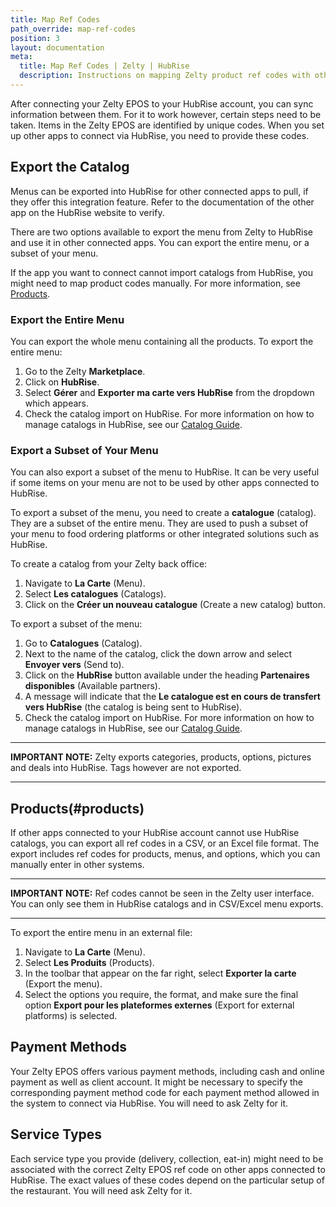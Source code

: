 ```yaml
---
title: Map Ref Codes
path_override: map-ref-codes
position: 3
layout: documentation
meta:
  title: Map Ref Codes | Zelty | HubRise
  description: Instructions on mapping Zelty product ref codes with other apps after connecting your EPOS with HubRise. Connect apps and synchronise your data.
---
```


After connecting your Zelty EPOS to your HubRise account, you can sync information between them. For it to work however, certain steps need to be taken. Items in the Zelty EPOS are identified by unique codes. When you set up other apps to connect via HubRise, you need to provide these codes.

## Export the Catalog

Menus can be exported into HubRise for other connected apps to pull, if they offer this integration feature. Refer to the documentation of the other app on the HubRise website to verify.

There are two options available to export the menu from Zelty to HubRise and use it in other connected apps. You can export the entire menu, or a subset of your menu.

If the app you want to connect cannot import catalogs from HubRise, you might need to map product codes manually. For more information, see [Products](#products).

### Export the Entire Menu

You can export the whole menu containing all the products. To export the entire menu:

1. Go to the Zelty **Marketplace**.
1. Click on **HubRise**.
1. Select **Gérer** and **Exporter ma carte vers HubRise** from the dropdown which appears.
1. Check the catalog import on HubRise. For more information on how to manage catalogs in HubRise, see our [Catalog Guide](/docs/catalog).

### Export a Subset of Your Menu

You can also export a subset of the menu to HubRise. It can be very useful if some items on your menu are not to be used by other apps connected to HubRise.

To export a subset of the menu, you need to create a **catalogue** (catalog). They are a subset of the entire menu. They are used to push a subset of your menu to food ordering platforms or other integrated solutions such as HubRise.

To create a catalog from your Zelty back office:

1. Navigate to **La Carte** (Menu).
1. Select **Les catalogues** (Catalogs).
1. Click on the **Créer un nouveau catalogue** (Create a new catalog) button.

To export a subset of the menu:

1. Go to **Catalogues** (Catalog).
1. Next to the name of the catalog, click the down arrow and select **Envoyer vers** (Send to).
1. Click on the **HubRise** button available under the heading **Partenaires disponibles** (Available partners).
1. A message will indicate that the **Le catalogue est en cours de transfert vers HubRise** (the catalog is being sent to HubRise).
1. Check the catalog import on HubRise. For more information on how to manage catalogs in HubRise, see our [Catalog Guide](/docs/catalog).

---

**IMPORTANT NOTE:** Zelty exports categories, products, options, pictures and deals into HubRise. Tags however are not exported.

---

## Products(#products)

If other apps connected to your HubRise account cannot use HubRise catalogs, you can export all ref codes in a CSV, or an Excel file format. The export includes ref codes for products, menus, and options, which you can manually enter in other systems.

---

**IMPORTANT NOTE:** Ref codes cannot be seen in the Zelty user interface. You can only see them in HubRise catalogs and in CSV/Excel menu exports.

---

To export the entire menu in an external file:

1. Navigate to **La Carte** (Menu).
1. Select **Les Produits** (Products).
1. In the toolbar that appear on the far right, select **Exporter la carte** (Export the menu).
1. Select the options you require, the format, and make sure the final option **Export pour les plateformes externes** (Export for external platforms) is selected.

## Payment Methods

Your Zelty EPOS offers various payment methods, including cash and online payment as well as client account.
It might be necessary to specify the corresponding payment method code for each payment method allowed in the system to connect via HubRise. You will need to ask Zelty for it.

## Service Types

Each service type you provide (delivery, collection, eat-in) might need to be associated with the correct Zelty EPOS ref code on other apps connected to HubRise. The exact values of these codes depend on the particular setup of the restaurant. You will need ask Zelty for it.
